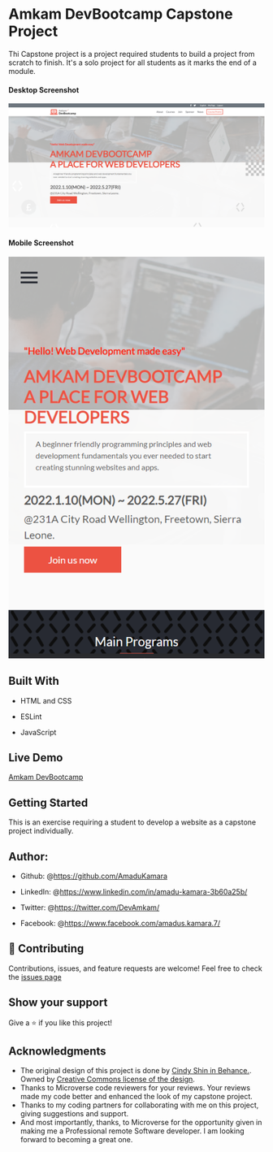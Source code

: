 # Amkam DevBootcamp Capstone Project

Thi Capstone project is a project required students to build a project from scratch to finish. It's a solo project for all students as it marks the end of a module.

#### Desktop Screenshot

<img src="./images/screenshots/Desktop.png" alt="Amkam DevBootcamp desktop screenshot" />

#### Mobile Screenshot

<img src="./images/screenshots/Mobile.png" alt="Amkam DevBootcamp mobile screenshot" />

## Built With

- HTML and CSS

- ESLint

- JavaScript

## Live Demo

<a href="https://amadukamara.github.io/amkam-dev-bootcamp/index.html">Amkam DevBootcamp</a>

## Getting Started

This is an exercise requiring a student to develop a website as a capstone project individually.

## Author:

- Github: @<https://github.com/AmaduKamara>

- LinkedIn: @<https://www.linkedin.com/in/amadu-kamara-3b60a25b/>

- Twitter: @<https://twitter.com/DevAmkam/>

- Facebook: @<https://www.facebook.com/amadus.kamara.7/>

## 🤝 Contributing

Contributions, issues, and feature requests are welcome!
Feel free to check the <a href="#">issues page</a>

## Show your support

Give a ⭐️ if you like this project!

## Acknowledgments

- The original design of this project is done by <a href="https://www.behance.net/gallery/29845175/CC-Global-Summit-2015">Cindy Shin in Behance.</a>. Owned by <a href="https://creativecommons.org/licenses/by-nc/4.0/">Creative Commons license of the design</a>.
- Thanks to Microverse code reviewers for your reviews. Your reviews made my code better and enhanced the look of my capstone project.
- Thanks to my coding partners for collaborating with me on this project, giving suggestions and support.
- And most importantly, thanks, to Microverse for the opportunity given in making me a Professional remote Software developer. I am looking forward to becoming a great one.
